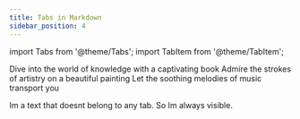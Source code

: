 ```yaml
--- 
title: Tabs in Markdown
sidebar_position: 4
---
```


import Tabs from '@theme/Tabs';
import TabItem from '@theme/TabItem';

<Tabs>
    <TabItem value="book" label="Book" default>
    Dive into the world of knowledge with a captivating book
    </TabItem>
    <TabItem value="painting" label="Painting">
    Admire the strokes of artistry on a beautiful painting
    </TabItem>
    <TabItem value="music" label="Music">
    Let the soothing melodies of music transport you
    </TabItem>
</Tabs>

Im a text that doesnt belong to any tab. So Im always visible.